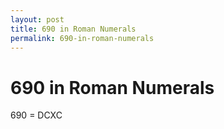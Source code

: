 ```yaml
---
layout: post
title: 690 in Roman Numerals
permalink: 690-in-roman-numerals
---
```


# 690 in Roman Numerals

690 = DCXC
